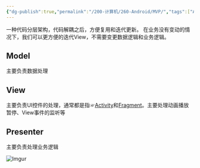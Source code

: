```yaml
---
{"dg-publish":true,"permalink":"/200-计算机/260-Android/MVP/","tags":["Android/架构"],"noteIcon":""}
---
```


一种代码分层架构，代码解耦之后，方便复用和迭代更新。
在业务没有变动的情况下，我们可以更方便的迭代View，不需要变更数据逻辑和业务逻辑。
## Model
主要负责数据处理

## View
主要负责UI控件的处理，通常都是指☞[Activity](app://obsidian.md/Activity)和[Fragment](app://obsidian.md/Fragment)。主要处理动画播放暂停、View事件的监听等

## Presenter
主要负责处理业务逻辑

![Imgur](https://imgur.com/cy33wSw.jpg)

